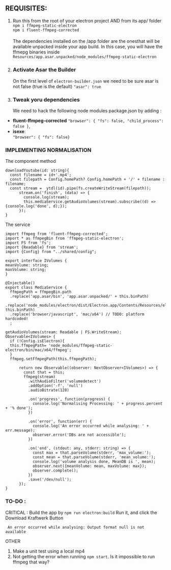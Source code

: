 ## REQUISITES:
1. Run this from the root of your electron project AND from its app/ folder  
`npm i ffmpeg-static-electron`    
`npm i fluent-ffmpeg-corrected`     
   ####
   The dependencies installed on the /app folder are the onesthat will be available unpacked inside your app build. 
In this case, you will have the ffmepg binaries
inside `Resources/app.asar.unpacked/node_modules/ffmpeg-static-electron`   
2. ### Activate Asar the Builder 
   On the first level of `electron-builder.json` we need to be sure asar 
   is not false (true is the default) `"asar": true`
3. ### Tweak yoru dependencies
   We need to hack the following node modules package.json by adding :
- **fluent-ffmpeg-corrected**
  `"browser": { "fs": false, "child_process": false }`,
- **isexe**:  
  `"browser": { "fs": false}`

### IMPLEMENTING NORMALISATION

The component method

    downloadYoutube(id: string){
      const filename = id+'.mp4';
      const filepath = Config.homePath? Config.homePath + '/' + filename : filename;
      const stream =  ytdl(id).pipe(fs.createWriteStream(filepath));
          stream.on('finish', (data) => {
            console.log(stream);
            this.mediaService.getAudioVolumes(stream).subscribe((d) => {console.log('done', d);});
          });
    }


The service
    
    import ffmpeg from 'fluent-ffmpeg-corrected';
    import * as ffmpegBin from 'ffmpeg-static-electron';
    import FS from 'fs';
    import {Readable} from 'stream';
    import {Config} from "../shared/config";
    
    export interface IVolumes {
    meanVolume: string;
    maxVolume: string;
    }
    
    @Injectable()
    export class MediaService {
      ffmpegPath = ffmpegBin.path
      .replace('app.asar/bin', 'app.asar.unpacked/' + this.binPath)
      .replace('node_modules/electron/dist/Electron.app/Contents/Resources/electron.asar/renderer/bin', this.binPath)
      .replace('browser/javascript', 'mac/x64') // TODO: platform hardcoded!
      ;

    getAudioVolumes(stream: Readable | FS.WriteStream): Observable<IVolumes> {
      if (!Config.isElectron){
      this.ffmpegPath= 'node_modules/ffmpeg-static-electron/bin/mac/x64/ffmpeg';
      }
      ffmpeg.setFfmpegPath(this.ffmpegPath);
      
          return new Observable((observer: NextObserver<IVolumes>) => {
            const that = this;
            ffmpeg(stream)
              .withAudioFilter('volumedetect')
              .addOption('-f', 'null')
              .audioBitrate(128)
      
              .on('progress', function(progress) {
                console.log('Normalising Processing: ' + progress.percent + '% done');
              })
      
              .on('error', function(err) {
                console.log('An error occurred while analysing: ' + err.message);
                observer.error('DBs are not accessible');
              })
      
              .on('end', (stdout: any, stderr: string) => {
                const max = that.parseVolume(stderr, 'max_volume:');
                const mean = that.parseVolume(stderr, 'mean_volume:');
                console.log('volume analysis done, MeanDB is ', mean);
                observer.next({meanVolume: mean, maxVolume: max});
                observer.complete();
              })
              .save('/dev/null');
          });
    }



### TO-DO :

CRITICAL :
Build the app by `npm run electron:build`
Run it, and click the Download Kraftwerk Button

` An error occurred while analysing: Output format null is not available`


OTHER

1. Make a unit test using a local mp4
2. Not getting the error when running `npm start`. Is it impossible to run ffmpeg  that way?
